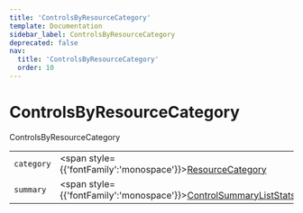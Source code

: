 ```yaml
---
title: 'ControlsByResourceCategory'
template: Documentation
sidebar_label: ControlsByResourceCategory
deprecated: false
nav:
  title: 'ControlsByResourceCategory'
  order: 10
---
```


# ControlsByResourceCategory

<div style={{'fontFamily':'monospace'}}><span style={{'fontSize':'1.5rem','fontWeight':500}}>ControlsByResourceCategory</span></div>





| | | |
| -- | -- | -- |
| `category` | <span style={{'fontFamily':'monospace'}}><a href="/guardrails/docs/reference/graphql/object/ResourceCategory">ResourceCategory</a></span> |  |
| `summary` | <span style={{'fontFamily':'monospace'}}><a href="/guardrails/docs/reference/graphql/object/ControlSummaryListStats">ControlSummaryListStats</a></span> |  |